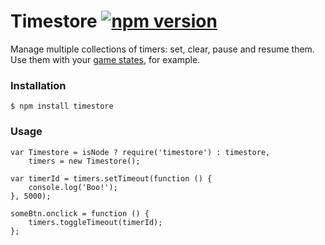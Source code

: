 # Timestore [![npm version](https://badge.fury.io/js/timestore.svg)](https://badge.fury.io/js/timestore)

Manage multiple collections of timers: set, clear, pause and resume them.
Use them with your [game states](http://phaser.io/news/2015/06/using-states-tutorial), for example.

### Installation

    $ npm install timestore

### Usage

    var Timestore = isNode ? require('timestore') : timestore,
        timers = new Timestore();

    var timerId = timers.setTimeout(function () {
        console.log('Boo!');
    }, 5000);

    someBtn.onclick = function () {
        timers.toggleTimeout(timerId);
    };